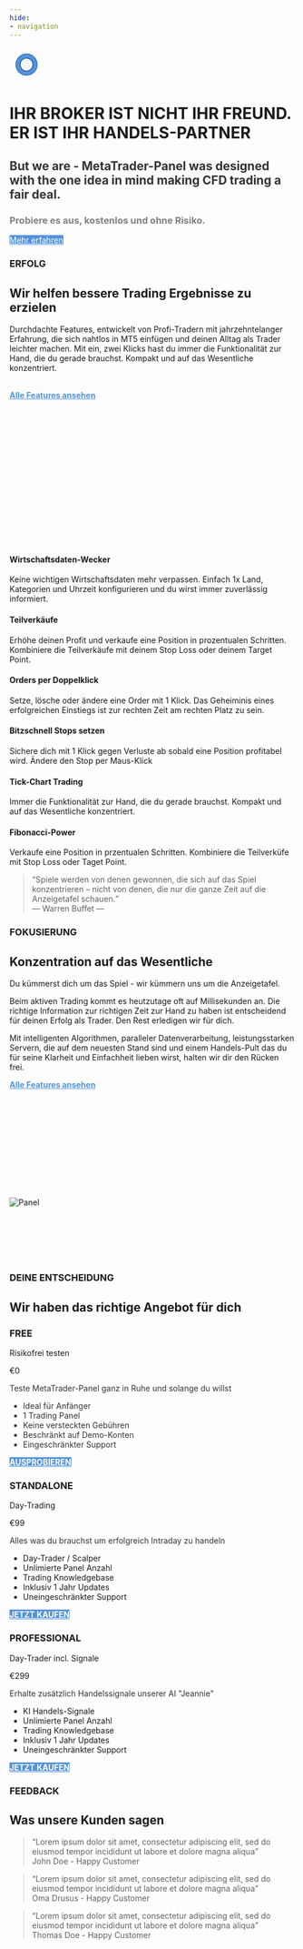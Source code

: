 ```yaml
---
hide:
- navigation
---
```

<div id="banner-content" class="clearfix wow fadeInDown" data-wow-delay="0.1s">
   <div class="col-38">
      <div class="section-heading">
         <svg class="mobile_only" width="60" height="60" viewbox="0 0 40 40" xmlns="http://www.w3.org/2000/svg">
            <circle cx="20" cy="20" fill="none" r="12" stroke="#1750AC" stroke-width="3">
               <animate attributeName="r" from="8" to="20" dur="1.5s" begin="0s" repeatCount="indefinite"/>
               <animate attributeName="opacity" from="1" to="0" dur="1.5s" begin="0s" repeatCount="indefinite"/>
            </circle>
            <circle cx="20" cy="20" fill="#3373C4" r="13"/>
            <circle cx="20" cy="20" fill="#5494DA" r="12"/>
            <circle cx="20" cy="20" fill="#1750AC" r="8"/>
            <circle cx="20" cy="20" fill="#F5F5F5" r="7"/>
            How we help to achieve better trading results
            <circle cx="20" cy="20" fill="#F5F5F5" r="7"/>
         </svg>
         <h1 id="refresh-headertext">IHR BROKER IST NICHT IHR FREUND. ER IST IHR HANDELS-PARTNER</h1>
         <h2 id="refresh-subtext" style="color: #333333;">But we are - MetaTrader-Panel was designed with the one idea in mind making CFD trading a fair deal.</h2>
         <h3 style="color: #808080;">Probiere es aus, kostenlos und ohne Risiko.</h3>
      </div>
      <!--Call to Action-->
      <a id="learn-more" href="#" class="button" style="background-color: #5494DA;color:white;">Mehr erfahren <i class="fa fa-play" aria-hidden="true"></i></a>
      <!--End Call to Action-->
   </div>
   <div class="col-61 " >
      <div class="section-heading" >
         <picture >
            <img id="pic-box" src="assets/Panel_07x600.png" alt="">
         </picture>
      </div>
   </div>
</div>
<!--Main Content Area-->
<div id="content">
   <!--Introduction-->
   <section id="about" class="introduction ">
      <div class="row clearfix">
         <div class="col-3 wow fadeInLeft" data-wow-delay="0.1s">
            <div class="section-heading">
               <h3>ERFOLG</h3>
               <h2 class="section-title">Wir helfen bessere Trading Ergebnisse zu erzielen</h2>
               <p class="section-subtitle">Durchdachte Features, entwickelt von Profi-Tradern mit jahrzehntelanger Erfahrung, die sich nahtlos in MT5 einfügen
				  und deinen Alltag als Trader leichter machen. Mit ein, zwei Klicks hast du immer die Funktionalität zur Hand, die du gerade brauchst. Kompakt und auf das Wesentliche konzentriert. 
				  <br><br><p><a href="features/tick-chart" style="color: #5494DA"><strong>Alle Features ansehen</strong> </a></p><br><br><br><br><br><br><br><br><br><br><br><br><br><br>
               </p>
            </div>
         </div>
         <div class="col-2-3">
            <!--Icon Block-->
            <div class="col-2 icon-block icon-top wow fadeInUp" data-wow-delay="0.1s">
               <!--Icon-->
               <div class="icon">
                  <i class="fa fa-star fa-2x" style="color: #5494DA;"></i>
               </div>
               <!--Icon Block Description-->
               <div class="icon-block-description">
                  <h4></i>Wirtschaftsdaten-Wecker</h4>
                  <p>Keine wichtigen Wirtschaftsdaten mehr verpassen. Einfach 1x Land, Kategorien und Uhrzeit konfigurieren und du wirst immer zuverlässig informiert.
                  </p>
               </div>
            </div>
            <!--End of Icon Block-->
            <!--Icon Block-->
            <div class="col-2 icon-block icon-top wow fadeInUp" data-wow-delay="0.3s">
               <!--Icon-->
               <div class="icon">
                  <i class="fa fa-trophy fa-2x" style="color: #5494DA;"></i>
               </div>
               <!--Icon Block Description-->
               <div class="icon-block-description">
                  <h4>Teilverkäufe</h4>
                  <p>Erhöhe deinen Profit und verkaufe eine Position in prozentualen Schritten. Kombiniere die Teilverkäufe mit deinem Stop Loss oder deinem Target Point.
                  </p>
               </div>
            </div>
            <!--End of Icon Block-->
         </div>
         <div class="col-2-3">
            <!--Icon Block-->
            <div class="col-2 icon-block icon-top wow fadeInUp" data-wow-delay="0.4s">
               <!--Icon-->
               <div class="icon">
                  <i class="fa fa-flag-checkered fa-2x" style="color: #5494DA;"></i>
               </div>
               <!--Icon Block Description-->
               <div class="icon-block-description">
                  <h4>Orders per Doppelklick</h4>
                  <p>Setze, lösche oder ändere eine Order mit 1 Klick. Das Geheiminis eines erfolgreichen Einstiegs ist zur rechten Zeit am rechten Platz zu sein.
                  </p>
               </div>
            </div>
            <!--End of Icon Block-->
            <!--Icon Block-->
            <div class="col-2 icon-block icon-top wow fadeInUp" data-wow-delay="0.5s">
               <!--Icon-->
               <div class="icon">
                  <i class="fa fa-rocket fa-2x" style="color: #5494DA;"></i>
               </div>
               <!--Icon Block Description-->
               <div class="icon-block-description">
                  <h4>Bitzschnell Stops setzen</h4>
                  <p>Sichere dich mit 1 Klick gegen Verluste ab sobald eine Position profitabel wird. Ändere den Stop per Maus-Klick
                  </p>
               </div>
            </div>
            <!--End of Icon Block-->
         </div>
		 <div class="col-2-3">
            <!--Icon Block-->
            <div class="col-2 icon-block icon-top wow fadeInUp" data-wow-delay="0.4s">
               <!--Icon-->
               <div class="icon">
                  <i class="fa fa-bolt fa-2x" style="color: #5494DA;"></i>
               </div>
               <!--Icon Block Description-->
               <div class="icon-block-description">
                  <h4>Tick-Chart Trading</h4>
                  <p>Immer die Funktionalität zur Hand, die du gerade brauchst.
				     Kompakt und auf das Wesentliche konzentriert.
                  </p>
               </div>
            </div>
            <!--End of Icon Block-->
            <!--Icon Block-->
            <div class="col-2 icon-block icon-top wow fadeInUp" data-wow-delay="0.5s">
               <!--Icon-->
               <div class="icon">
                  <i class="fa fa-bullseye fa-2x" style="color: #5494DA;"></i>
               </div>
               <!--Icon Block Description-->
               <div class="icon-block-description">
                  <h4>Fibonacci-Power</h4>
                  <p>Verkaufe eine Position in przentualen Schritten. Kombiniere die Teilverküfe mit Stop Loss oder Taget Point.
                  </p>
               </div>
            </div>
            <!--End of Icon Block-->
         </div>
      </div>
   </section>
   <!--End of Introduction-->
   <!--Content Section-->
   <div id="services" class=" clearfix">
      <div class="row no-padding-bottom clearfix">
         <!--Content Left Side-->
         <div class="col-3 wow fadeInLeft" data-wow-delay="0.1s">
            <!--User Testimonial-->
            <blockquote class="testimonial text-right bigtest">
               <q>Spiele werden von denen gewonnen, die sich auf das Spiel konzentrieren – nicht von denen, die nur die ganze Zeit auf die Anzeigetafel schauen.</q>
               <footer>— Warren Buffet —</footer>
            </blockquote>
            <!-- End of Testimonial-->
         </div>
         <!--End Content Left Side-->
         <!--Content of the Right Side-->
         <div class="col-3  wow fadeInUp" data-wow-delay="0.2s">
            <div class="section-heading">
               <h3>FOKUSIERUNG</h3>
               <h2 class="section-title">Konzentration auf das Wesentliche</h2>
               <p >Du kümmerst dich um das Spiel  - wir kümmern uns um die Anzeigetafel.</p>
            </div>
            <p>Beim aktiven Trading kommt es heutzutage oft auf Millisekunden an. Die richtige Information zur richtigen Zeit zur Hand zu haben ist entscheidend für deinen Erfolg als Trader. Den Rest erledigen wir für dich.
            </p>
            <p>
               Mit intelligenten Algorithmen, paralleler Datenverarbeitung, leistungsstarken Servern, die auf dem neuesten Stand sind und einem Handels-Pult das du für seine Klarheit und Einfachheit lieben wirst,
			   halten wir dir den Rücken frei.
            </p>
			<p><a href="features/tick-chart" style="color: #5494DA"><strong>Alle Features ansehen</strong> </a></p>
         </div>
         <!--End Content Right Side-->
         <div id="pic2-wrap" class="col-3 wow fadeInUp" data-wow-delay="0.4s">
            <img id="pic2"  style="margin-top: 35%" src="assets/Panel_04.png" alt="Panel"/>
         </div>
      </div>
   </div>
   <!--End of Content Section-->
   <div  >
      <p style="padding-top: 50px; margin-bottom: 50px"> </p>
   </div>
   <!--Pricing Tables-->
   <section id="pricing" class="secondary-color text-center clearfix ">
      <div class="row clearfix">
         <div id="go-pricing" class="section-heading">
            <h3>DEINE ENTSCHEIDUNG</h3>
            <h2 class="section-title">Wir haben das richtige Angebot für dich</h2>
         </div>
         <!--Pricing Block-->
         <div class="pricing-block col-3" >
            <div id="priceHover" class="pricing-block-content">
               <h3>FREE</h3>
               <p class="pricing-sub">Risikofrei testen</p>
               <div class="pricing">
                  <div class="price"><span>€</span>0</div>
                  <p style="color: #333333;">Teste MetaTrader-Panel ganz in Ruhe und solange du willst</p>
               </div>
               <ul>
                  <li style="color: #333333;">Ideal für Anfänger</li>
                  <li style="color: #333333;">1 Trading Panel</li>
                  <li style="color: #333333;">Keine versteckten Gebühren</li>
                  <li style="color: #333333;">Beschränkt auf Demo-Konten</li>
                  <li style="color: #333333;">Eingeschränkter Support</li>
               </ul>
               <a href="#" class="button" style="background-color: #5494DA;color:white;font-weight: bold;">AUSPROBIEREN</a>
            </div>
         </div>
         <!--End Pricing Block-->
         <!--Pricing Block-->
         <div class="pricing-block col-3" >
            <div id="priceHover" class="pricing-block-content">
               <h3>STANDALONE</h3>
               <p class="pricing-sub">Day-Trading</p>
               <div class="pricing">
                  <div class="price"><span>€</span>99</div>
                  <p style="color: #333333;">Alles was du brauchst um erfolgreich Intraday zu handeln</p>
               </div>
               <ul>
                  <li>Day-Trader / Scalper</li>
                  <li>Unlimierte Panel Anzahl</li>
                  <li>Trading Knowledgebase</li>
                  <li>Inklusiv 1 Jahr Updates</li>
                  <li>Uneingeschränkter Support</li>
               </ul>
               <a href="#" class="button" style="background-color: #5494DA;color:white;font-weight: bold;">JETZT KAUFEN </a>
            </div>
         </div>
         <!--End Pricing Block-->
         <!--Pricing Block-->
         <div class="pricing-block col-3" >
            <div id="priceHover" class="pricing-block-content">
               <h3>PROFESSIONAL</h3>
               <p class="pricing-sub">Day-Trader incl. Signale</p>
               <div class="pricing">
                  <div class="price"><span>€</span>299</div>
                  <p style="color: #333333;">Erhalte zusätzlich Handelssignale unserer AI "Jeannie"</p>
               </div>
               <ul>
                  <li>KI Handels-Signale</li>
                  <li>Unlimierte Panel Anzahl</li>
                  <li>Trading Knowledgebase</li>
                  <li>Inklusiv 1 Jahr Updates</li>
                  <li>Uneingeschränkter Support</li>
               </ul>
               <a href="#" class="button" style="background-color: #5494DA;color:white;font-weight: bold;">JETZT KAUFEN </a>
            </div>
         </div>
         <!--End Pricing Block-->
      </div>
   </section>
   <!--End of Pricing Tables-->
   <!--Testimonials-->
   <aside id="testimonials" class="text-center" data-enllax-ratio=".2">
      <div class="row clearfix">
         <div class="section-heading">
            <h3>FEEDBACK</h3>
            <h2 class="section-title">Was unsere Kunden sagen</h2>
         </div>
         <!--User Testimonial-->
         <blockquote class="col-3 testimonial classic">
            <q>Lorem ipsum dolor sit amet, consectetur adipiscing elit, sed do eiusmod tempor incididunt ut
            labore
            et dolore magna aliqua</q>
            <footer>John Doe - Happy Customer</footer>
         </blockquote>
         <!-- End of Testimonial-->
         <!--User Testimonial-->
         <blockquote class="col-3 testimonial classic">
            <q>Lorem ipsum dolor sit amet, consectetur adipiscing elit, sed do eiusmod tempor incididunt ut
            labore
            et dolore magna aliqua</q>
            <footer>Oma Drusus - Happy Customer</footer>
         </blockquote>
         <!-- End of Testimonial-->
         <!--User Testimonial-->
         <blockquote class="col-3 testimonial classic">
            <q>Lorem ipsum dolor sit amet, consectetur adipiscing elit, sed do eiusmod tempor incididunt ut
            labore
            et dolore magna aliqua</q>
            <footer>Thomas Doe - Happy Customer</footer>
         </blockquote>
         <!-- End of Testimonial-->
      </div>
   </aside>
   <!--End of Testimonials-->	
</div>
</div>
<!--End Main Content Area-->

